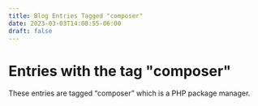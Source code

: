 ```yaml
---
title: Blog Entries Tagged "composer"
date: 2023-03-03T14:08:55-06:00
draft: false
---
```

# Entries with the tag "composer"

These entries are tagged “composer” which is a PHP package manager.
